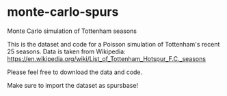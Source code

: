 # monte-carlo-spurs
Monte Carlo simulation of Tottenham seasons

This is the dataset and code for a Poisson simulation of Tottenham's recent 25 seasons. Data is taken from Wikipedia: https://en.wikipedia.org/wiki/List_of_Tottenham_Hotspur_F.C._seasons

Please feel free to download the data and code.


Make sure to import the dataset as spursbase!
